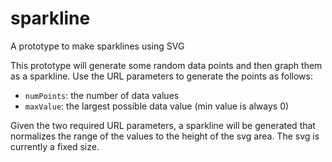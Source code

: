 # sparkline
A prototype to make sparklines using SVG

This prototype will generate some random data points and then graph them as a sparkline.
Use the URL parameters to generate the points as follows:
 - `numPoints`: the number of data values
 - `maxValue`: the largest possible data value (min value is always 0)

Given the two required URL parameters, a sparkline will be generated that normalizes the range of the values to the height of the svg area. The svg is currently a fixed size.
